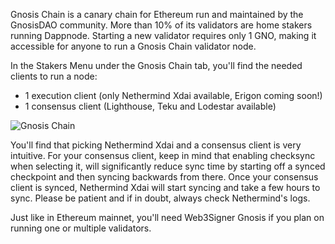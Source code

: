 Gnosis Chain is a canary chain for Ethereum run and maintained by the GnosisDAO community. More than 10% of its validators are home stakers running Dappnode. Starting a new validator requires only 1 GNO, making it accessible for anyone to run a Gnosis Chain validator node.

In the Stakers Menu under the Gnosis Chain tab, you'll find the needed clients to run a node:
- 1 execution client (only Nethermind Xdai available, Erigon coming soon!)
- 1 consensus client (Lighthouse, Teku and Lodestar available)

![Gnosis Chain](/img/stakers-gnosis.png)

You'll find that picking Nethermind Xdai and a consensus client is very intuitive. For your consensus client, keep in mind that enabling checksync when selecting it, will significantly reduce sync time by starting off a synced checkpoint and then syncing backwards from there. Once your consensus client is synced, Nethermind Xdai will start syncing and take a few hours to sync. Please be patient and if in doubt, always check Nethermind's logs.

Just like in Ethereum mainnet, you'll need Web3Signer Gnosis if you plan on running one or multiple validators.
